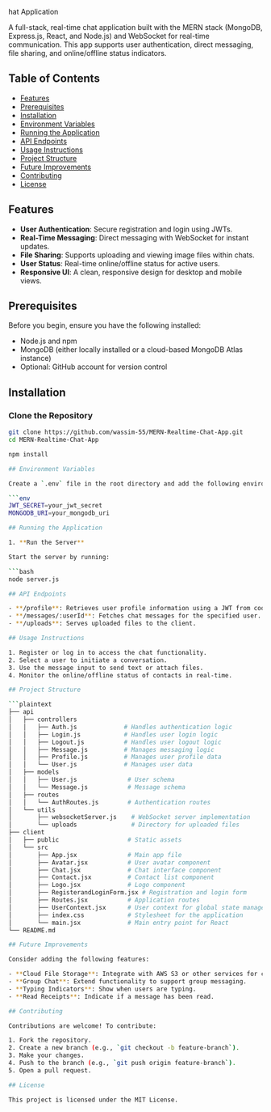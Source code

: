 hat Application

A full-stack, real-time chat application built with the MERN stack (MongoDB, Express.js, React, and Node.js) and WebSocket for real-time communication. This app supports user authentication, direct messaging, file sharing, and online/offline status indicators.

## Table of Contents

- [Features](#features)
- [Prerequisites](#prerequisites)
- [Installation](#installation)
- [Environment Variables](#environment-variables)
- [Running the Application](#running-the-application)
- [API Endpoints](#api-endpoints)
- [Usage Instructions](#usage-instructions)
- [Project Structure](#project-structure)
- [Future Improvements](#future-improvements)
- [Contributing](#contributing)
- [License](#license)

## Features

- **User Authentication**: Secure registration and login using JWTs.
- **Real-Time Messaging**: Direct messaging with WebSocket for instant updates.
- **File Sharing**: Supports uploading and viewing image files within chats.
- **User Status**: Real-time online/offline status for active users.
- **Responsive UI**: A clean, responsive design for desktop and mobile views.

## Prerequisites

Before you begin, ensure you have the following installed:

- Node.js and npm
- MongoDB (either locally installed or a cloud-based MongoDB Atlas instance)
- Optional: GitHub account for version control

## Installation

### Clone the Repository

```bash
git clone https://github.com/wassim-55/MERN-Realtime-Chat-App.git
cd MERN-Realtime-Chat-App

npm install

## Environment Variables

Create a `.env` file in the root directory and add the following environment variables:

```env
JWT_SECRET=your_jwt_secret
MONGODB_URI=your_mongodb_uri

## Running the Application

1. **Run the Server**

Start the server by running:

```bash
node server.js

## API Endpoints

- **/profile**: Retrieves user profile information using a JWT from cookies.
- **/messages/:userId**: Fetches chat messages for the specified user.
- **/uploads**: Serves uploaded files to the client.

## Usage Instructions

1. Register or log in to access the chat functionality.
2. Select a user to initiate a conversation.
3. Use the message input to send text or attach files.
4. Monitor the online/offline status of contacts in real-time.

## Project Structure

```plaintext
├── api
│   ├── controllers
│   │   ├── Auth.js             # Handles authentication logic
│   │   ├── Login.js            # Handles user login logic
│   │   ├── Logout.js           # Handles user logout logic
│   │   ├── Message.js          # Manages messaging logic
│   │   ├── Profile.js          # Manages user profile data
│   │   └── User.js             # Manages user data
│   ├── models
│   │   ├── User.js              # User schema
│   │   └── Message.js           # Message schema
│   ├── routes
│   │   └── AuthRoutes.js        # Authentication routes
│   └── utils
│       ├── websocketServer.js    # WebSocket server implementation
│       └── uploads               # Directory for uploaded files
├── client
│   ├── public                   # Static assets
│   └── src
│       ├── App.jsx              # Main app file
│       ├── Avatar.jsx           # User avatar component
│       ├── Chat.jsx             # Chat interface component
│       ├── Contact.jsx          # Contact list component
│       ├── Logo.jsx             # Logo component
│       ├── RegisterandLoginForm.jsx # Registration and login form
│       ├── Routes.jsx           # Application routes
│       ├── UserContext.jsx      # User context for global state management
│       ├── index.css            # Stylesheet for the application
│       └── main.jsx             # Main entry point for React
└── README.md

## Future Improvements

Consider adding the following features:

- **Cloud File Storage**: Integrate with AWS S3 or other services for cloud file storage.
- **Group Chat**: Extend functionality to support group messaging.
- **Typing Indicators**: Show when users are typing.
- **Read Receipts**: Indicate if a message has been read.

## Contributing

Contributions are welcome! To contribute:

1. Fork the repository.
2. Create a new branch (e.g., `git checkout -b feature-branch`).
3. Make your changes.
4. Push to the branch (e.g., `git push origin feature-branch`).
5. Open a pull request.

## License

This project is licensed under the MIT License.

